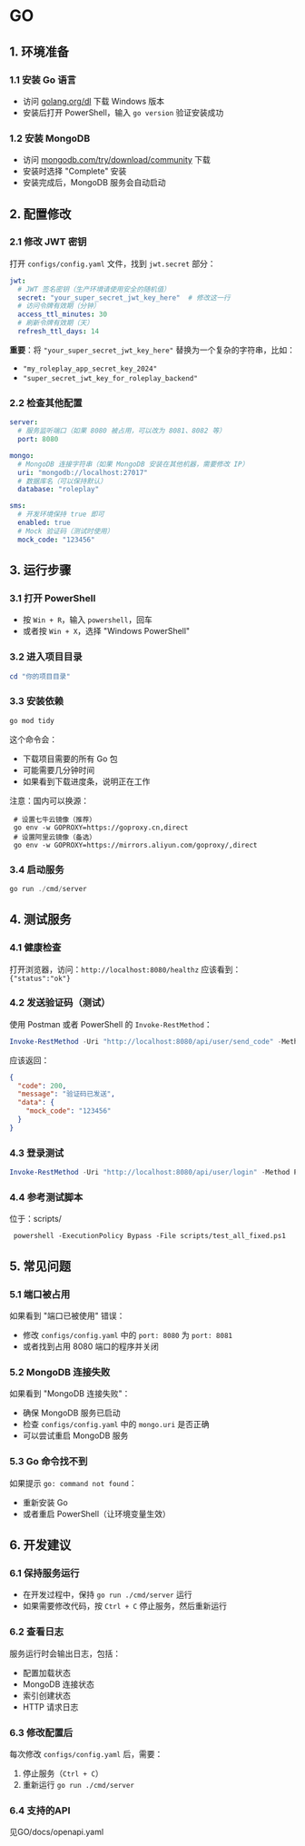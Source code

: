 # GO
## 1. 环境准备

### 1.1 安装 Go 语言

- 访问 [golang.org/dl](https://golang.org/dl) 下载 Windows 版本
- 安装后打开 PowerShell，输入 `go version` 验证安装成功

### 1.2 安装 MongoDB

- 访问 [mongodb.com/try/download/community](https://www.mongodb.com/try/download/community) 下载
- 安装时选择 "Complete" 安装
- 安装完成后，MongoDB 服务会自动启动

## 2. 配置修改

### 2.1 修改 JWT 密钥

打开 `configs/config.yaml` 文件，找到 `jwt.secret` 部分：

```yaml
jwt:
  # JWT 签名密钥（生产环境请使用安全的随机值）
  secret: "your_super_secret_jwt_key_here"  # 修改这一行
  # 访问令牌有效期（分钟）
  access_ttl_minutes: 30
  # 刷新令牌有效期（天）
  refresh_ttl_days: 14
```

**重要**：将 `"your_super_secret_jwt_key_here"` 替换为一个复杂的字符串，比如：

- `"my_roleplay_app_secret_key_2024"`
- `"super_secret_jwt_key_for_roleplay_backend"`

### 2.2 检查其他配置

```yaml
server:
  # 服务监听端口（如果 8080 被占用，可以改为 8081、8082 等）
  port: 8080

mongo:
  # MongoDB 连接字符串（如果 MongoDB 安装在其他机器，需要修改 IP）
  uri: "mongodb://localhost:27017"
  # 数据库名（可以保持默认）
  database: "roleplay"

sms:
  # 开发环境保持 true 即可
  enabled: true
  # Mock 验证码（测试时使用）
  mock_code: "123456"
```

## 3. 运行步骤

### 3.1 打开 PowerShell

- 按 `Win + R`，输入 `powershell`，回车
- 或者按 `Win + X`，选择 "Windows PowerShell"

### 3.2 进入项目目录

```powershell
cd "你的项目目录"
```

### 3.3 安装依赖

```powershell
go mod tidy
```

这个命令会：

- 下载项目需要的所有 Go 包
- 可能需要几分钟时间
- 如果看到下载进度条，说明正在工作

注意：国内可以换源：
```
 # 设置七牛云镜像（推荐）
 go env -w GOPROXY=https://goproxy.cn,direct
 # 设置阿里云镜像（备选）
 go env -w GOPROXY=https://mirrors.aliyun.com/goproxy/,direct
```

### 3.4 启动服务

```powershell
go run ./cmd/server
```


## 4. 测试服务

### 4.1 健康检查

打开浏览器，访问：`http://localhost:8080/healthz`
应该看到：`{"status":"ok"}`

### 4.2 发送验证码（测试）

使用 Postman 或者 PowerShell 的 `Invoke-RestMethod`：

```powershell
Invoke-RestMethod -Uri "http://localhost:8080/api/user/send_code" -Method POST -ContentType "application/json" -Body '{"phone":"13800138000"}'
```

应该返回：

```json
{
  "code": 200,
  "message": "验证码已发送",
  "data": {
    "mock_code": "123456"
  }
}
```

### 4.3 登录测试

```powershell
Invoke-RestMethod -Uri "http://localhost:8080/api/user/login" -Method POST -ContentType "application/json" -Body '{"phone":"13800138000","code":"123456"}'
```

### 4.4 参考测试脚本
位于：scripts/
```
 powershell -ExecutionPolicy Bypass -File scripts/test_all_fixed.ps1
```


## 5. 常见问题

### 5.1 端口被占用

如果看到 "端口已被使用" 错误：

- 修改 `configs/config.yaml` 中的 `port: 8080` 为 `port: 8081`
- 或者找到占用 8080 端口的程序并关闭

### 5.2 MongoDB 连接失败

如果看到 "MongoDB 连接失败"：

- 确保 MongoDB 服务已启动
- 检查 `configs/config.yaml` 中的 `mongo.uri` 是否正确
- 可以尝试重启 MongoDB 服务

### 5.3 Go 命令找不到

如果提示 `go: command not found`：

- 重新安装 Go
- 或者重启 PowerShell（让环境变量生效）

## 6. 开发建议

### 6.1 保持服务运行

- 在开发过程中，保持 `go run ./cmd/server` 运行
- 如果需要修改代码，按 `Ctrl + C` 停止服务，然后重新运行

### 6.2 查看日志

服务运行时会输出日志，包括：

- 配置加载状态
- MongoDB 连接状态
- 索引创建状态
- HTTP 请求日志

### 6.3 修改配置后

每次修改 `configs/config.yaml` 后，需要：

1. 停止服务（`Ctrl + C`）
2. 重新运行 `go run ./cmd/server`

### 6.4 支持的API
见GO/docs/openapi.yaml


